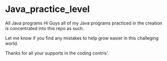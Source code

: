 # Java_practice_level
All Java programs
Hi Guys all of my Java programs practiced in the creation is concentrated into this repo as such. 

Let me know if you find any mistakes to help grow easier in this challeging world.

Thanks for all your supports in the coding contris'.

